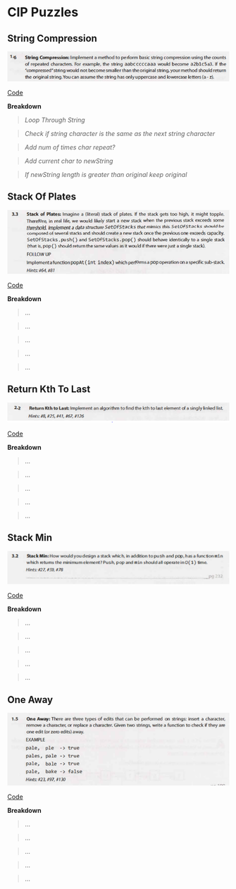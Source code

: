 # CIP Puzzles

## String Compression

<img src="./assets/images/problems/stringCompression.png">

[Code](https://github.com/3salaz/cip-javascript-puzzles/blob/master/stringCompression.js)

**Breakdown**

> _Loop Through String_

> _Check if string character is the same as the next string character_

> _Add num of times char repeat?_

> _Add current char to newString_

> _If newString length is greater than original keep original_

## Stack Of Plates

<div>
   <a href="https://github.com/3salaz/cip-javascript-puzzles/blob/master/stackOfPlates.js">
   <img src="./assets/images/problems/stackOfPlates.png">
   </a>
</div>

[Code](https://github.com/3salaz/cip-javascript-puzzles/blob/master/stackOfPlates.js)

**Breakdown**

> ...

> ...

> ...

> ...

> ...

## Return Kth To Last

<div>
   <a href="https://github.com/3salaz/cip-javascript-puzzles/blob/master/returnKthToLast.js">
   <img src="./assets/images/problems/returnKthToLast.png">
   </a>
</div>

[Code](https://github.com/3salaz/cip-javascript-puzzles/blob/master/returnKthToLast.js)

**Breakdown**

> ...

> ...

> ...

> ...

> ...

## Stack Min

<div>
   <a href="https://github.com/3salaz/cip-javascript-puzzles">
   <img src="./assets/images/problems/stackMin.png">
   </a>
</div>

[Code](https://github.com/3salaz/cip-javascript-puzzles/blob/master/stackMin.js)

**Breakdown**

> ...

> ...

> ...

> ...

> ...

## One Away

<div>
   <a href="https://github.com/3salaz/cip-javascript-puzzles/">
   <img src="./assets/images/problems/oneAway.png">
   </a>
</div>

[Code](https://github.com/3salaz/cip-javascript-puzzles/blob/master/oneAway.js)

**Breakdown**

> ...

> ...

> ...

> ...

> ...
